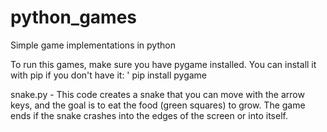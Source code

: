 # python_games
Simple game implementations in python

To run this games, make sure you have pygame installed. You can install it with pip if you don't have it:
' pip install pygame

snake.py - This code creates a snake that you can move with the arrow keys, and the goal is to eat the food (green squares) to grow. The game ends if the snake crashes into the edges of the screen or into itself.
